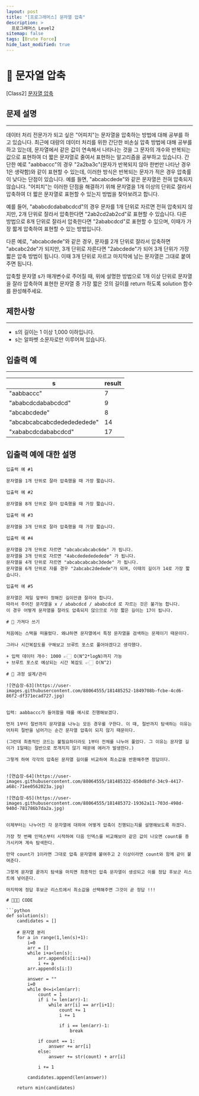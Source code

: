 ```yaml
---
layout: post
title: "[프로그래머스] 문자열 압축"
description: >
  프로그래머스 Level2
sitemap: false
tags: [Brute Force]
hide_last_modified: true
---
```


# 💬 문자열 압축

[Class2] [문자열 압축](https://school.programmers.co.kr/learn/courses/30/lessons/60057)

## 문제 설명
---
데이터 처리 전문가가 되고 싶은 "어피치"는 문자열을 압축하는 방법에 대해 공부를 하고 있습니다. 최근에 대량의 데이터 처리를 위한 간단한 비손실 압축 방법에 대해 공부를 하고 있는데, 문자열에서 같은 값이 연속해서 나타나는 것을 그 문자의 개수와 반복되는 값으로 표현하여 더 짧은 문자열로 줄여서 표현하는 알고리즘을 공부하고 있습니다.
간단한 예로 "aabbaccc"의 경우 "2a2ba3c"(문자가 반복되지 않아 한번만 나타난 경우 1은 생략함)와 같이 표현할 수 있는데, 이러한 방식은 반복되는 문자가 적은 경우 압축률이 낮다는 단점이 있습니다. 예를 들면, "abcabcdede"와 같은 문자열은 전혀 압축되지 않습니다. "어피치"는 이러한 단점을 해결하기 위해 문자열을 1개 이상의 단위로 잘라서 압축하여 더 짧은 문자열로 표현할 수 있는지 방법을 찾아보려고 합니다.

예를 들어, "ababcdcdababcdcd"의 경우 문자를 1개 단위로 자르면 전혀 압축되지 않지만, 2개 단위로 잘라서 압축한다면 "2ab2cd2ab2cd"로 표현할 수 있습니다. 다른 방법으로 8개 단위로 잘라서 압축한다면 "2ababcdcd"로 표현할 수 있으며, 이때가 가장 짧게 압축하여 표현할 수 있는 방법입니다.

다른 예로, "abcabcdede"와 같은 경우, 문자를 2개 단위로 잘라서 압축하면 "abcabc2de"가 되지만, 3개 단위로 자른다면 "2abcdede"가 되어 3개 단위가 가장 짧은 압축 방법이 됩니다. 이때 3개 단위로 자르고 마지막에 남는 문자열은 그대로 붙여주면 됩니다.

압축할 문자열 s가 매개변수로 주어질 때, 위에 설명한 방법으로 1개 이상 단위로 문자열을 잘라 압축하여 표현한 문자열 중 가장 짧은 것의 길이를 return 하도록 solution 함수를 완성해주세요.

## 제한사항
---
- s의 길이는 1 이상 1,000 이하입니다.
- s는 알파벳 소문자로만 이루어져 있습니다.

## 입출력 예
---
|s|result|
|-----------------------------|------|
|"aabbaccc"|7|
|"ababcdcdababcdcd"|9|
|"abcabcdede"|8|
|"abcabcabcabcdededededede"|14|
|"xababcdcdababcdcd"|17|

## 입출력 예에 대한 설명

```
입출력 예 #1

문자열을 1개 단위로 잘라 압축했을 때 가장 짧습니다.

입출력 예 #2

문자열을 8개 단위로 잘라 압축했을 때 가장 짧습니다.

입출력 예 #3

문자열을 3개 단위로 잘라 압축했을 때 가장 짧습니다.

입출력 예 #4

문자열을 2개 단위로 자르면 "abcabcabcabc6de" 가 됩니다.
문자열을 3개 단위로 자르면 "4abcdededededede" 가 됩니다.
문자열을 4개 단위로 자르면 "abcabcabcabc3dede" 가 됩니다.
문자열을 6개 단위로 자를 경우 "2abcabc2dedede"가 되며, 이때의 길이가 14로 가장 짧습니다.

입출력 예 #5

문자열은 제일 앞부터 정해진 길이만큼 잘라야 합니다.
따라서 주어진 문자열을 x / ababcdcd / ababcdcd 로 자르는 것은 불가능 합니다.
이 경우 어떻게 문자열을 잘라도 압축되지 않으므로 가장 짧은 길이는 17이 됩니다.

# 📖 가져다 쓰기

처음에는 스택을 떠올렸다. 왜냐하면 문자열에서 특정 문자열을 검색하는 문제이기 때문이다. 

그러나 시간복잡도를 구해보고 브루트 포스로 풀어야겠다고 생각했다. 

+ 입력 데이터 개수: 1000 👉🏻 O(N^2*logN)까지 가능
+ 브루트 포스로 예상되는 시간 복잡도 👉🏻 O(N^2)

# 📐 과정 설계/관리

![연습장-63](https://user-images.githubusercontent.com/88064555/181485252-1849708b-fcbe-4cd6-86f2-df371ecad727.jpg)


입력: aabbaccc가 들어왔을 때를 예시로 진행해보겠다.

먼저 1부터 절반까지 문자열을 나누는 모든 경우를 구한다. 이 때, 절반까지 탐색하는 이유는 어차피 절반을 넘어가는 순간 문자열 압축이 되지 않기 때문이다.

(그런데 최종적인 코드는 불필요하더라도 1부터 전체를 나누어 풀었다. 그 이유는 문자열 길이가 1일때는 절반으로 쪼개지지 않기 때문에 에러가 발생한다.)

그렇게 하여 각각의 압축된 문자열 길이를 비교하여 최소값을 반환해주면 정답이다.


![연습장-64](https://user-images.githubusercontent.com/88064555/181485322-650d8dfd-34c9-4417-a68c-71ee0562023a.jpg)

![연습장-65](https://user-images.githubusercontent.com/88064555/181485372-19362a11-703d-498d-940d-781786b7da2a.jpg)


이제부터는 나누어진 각 문자열에 대하여 어떻게 압축이 진행되는지를 설명해보도록 하겠다.

가장 첫 번째 인덱스부터 시작하여 다음 인덱스를 비교해보아 같은 값이 나오면 count를 증가시키며 계속 탐색한다.

만약 count가 1이라면 그대로 압축 문자열에 붙여주고 2 이상이라면 count와 함께 같이 붙여준다.

그렇게 문자열 끝까지 탐색을 마치면 최종적인 압축 문자열이 생성되고 이를 정답 후보군 리스트에 넣어준다.

마지막에 정답 후보군 리스트에서 최소값을 선택해주면 그것이 곧 정답 !!!

# 👨🏻‍💻 CODE

```python
def solution(s):
    candidates = []

    # 문자열 분리
    for a in range(1,len(s)+1):
        i=0
        arr = []
        while i+a<len(s):
            arr.append(s[i:i+a])
            i += a
        arr.append(s[i:])

        answer = ""
        i=0
        while 0<=i<len(arr):
            count = 1
            if i != len(arr)-1:
                while arr[i] == arr[i+1]:
                    count += 1
                    i += 1

                    if i == len(arr)-1:
                        break
            
            if count == 1:
                answer += arr[i]
            else:
                answer += str(count) + arr[i]
            
            i += 1

        candidates.append(len(answer))

    return min(candidates)
```
